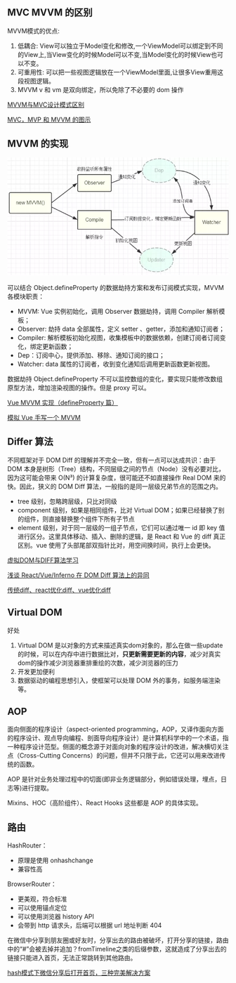## MVC MVVM 的区别

MVVM模式的优点:
1. 低耦合: View可以独立于Model变化和修改,一个ViewModel可以绑定到不同的View上,当View变化的时候Model可以不变,当Model变化的时候View也可以不变。
2. 可重用性: 可以把一些视图逻辑放在一个ViewModel里面,让很多View重用这段视图逻辑。
3. MVVM v 和 vm 是双向绑定，所以免除了不必要的 dom 操作

[MVVM与MVC设计模式区别](https://juejin.im/post/5ceb4a2ef265da1b6f435291)

[MVC，MVP 和 MVVM 的图示](https://www.ruanyifeng.com/blog/2015/02/mvcmvp_mvvm.html)

## MVVM 的实现

![](../../assets/mvvm.png)

可以结合 Object.defineProperty 的数据劫持方案和发布订阅模式实现，MVVM 各模块职责：

* MVVM: Vue 实例初始化，调用 Observer 数据劫持，调用 Compiler 解析模板；
* Observer: 劫持 data 全部属性，定义 setter 、getter，添加和通知订阅者；
* Compiler: 解析模板初始化视图，收集模板中的数据依赖，创建订阅者订阅变化，绑定更新函数；
* Dep：订阅中心，提供添加、移除、通知订阅的接口；
* Watcher: data 属性的订阅者，收到变化通知后调用更新函数更新视图。

数据劫持 Object.defineProperty 不可以监控数组的变化，要实现只能修改数组原型方法，增加渲染视图的操作。但是 proxy 可以。

[Vue MVVM 实现（defineProperty 篇）](https://jancat.github.io/post/2019/vue-mvvm/)

[模拟 Vue 手写一个 MVVM](https://juejin.im/post/5b578682f265da0f504a5c6d)

## Differ 算法

不同框架对于 DOM Diff 的理解并不完全一致，但有一点可以达成共识：由于 DOM 本身是树形（Tree）结构，不同层级之间的节点（Node）没有必要对比，因为这可能会带来 O(N³) 的计算复杂度，很可能还不如直接操作 Real DOM 来的快。因此，狭义的 DOM Diff 算法，一般指的是同一层级兄弟节点的范围之内。

* tree 级别，忽略跨层级，只比对同级
* component 级别，如果是相同组件，比对 Virtual DOM；如果已经替换了别的组件，则直接替换整个组件下所有子节点
* element 级别，对于同一层级的一组子节点，它们可以通过唯一 id 即 key 值进行区分。这里具体移动、插入、删除的逻辑，是 React 和 Vue 的 diff 真正区别。vue 使用了头部尾部双指针比对，用空间换时间，执行上会更快。

[虚拟DOM与DIFF算法学习](https://segmentfault.com/a/1190000015820273)

[浅谈 React/Vue/Inferno 在 DOM Diff 算法上的异同](https://www.imooc.com/article/295545)

[传统diff、react优化diff、vue优化diff](https://www.jianshu.com/p/398e63dc1969)

##  Virtual DOM

好处

1. Virtual DOM 是以对象的方式来描述真实dom对象的，那么在做一些update的时候，可以在内存中进行数据比对，__只更新需要更新的内容__，减少对真实dom的操作减少浏览器重排重绘的次数，减少浏览器的压力
2. 开发更加便利
3. 数据驱动的编程思想引入，使框架可以处理 DOM 外的事务，如服务端渲染等。

## AOP

面向侧面的程序设计（aspect-oriented programming，AOP，又译作面向方面的程序设计、观点导向编程、剖面导向程序设计）是计算机科学中的一个术语，指一种程序设计范型。侧面的概念源于对面向对象的程序设计的改进，解决横切关注点（Cross-Cutting Concerns）的问题，但并不只限于此，它还可以用来改进传统的函数。

AOP 是针对业务处理过程中的切面(即非业务逻辑部分，例如错误处理，埋点，日志等)进行提取。

Mixins、HOC（高阶组件）、React Hooks 这些都是 AOP 的具体实现。

## 路由

HashRouter：
* 原理是使用 onhashchange
* 兼容性高

BrowserRouter：
* 更美观，符合标准
* 可以使用锚点定位
* 可以使用浏览器 history API
* 会带到 http 请求头，后端可以根据 url 地址判断 404

在微信中分享到朋友圈或好友时，分享出去的路由被破坏，打开分享的链接，路由中的“#”会被去掉并追加？fromTimeline之类的后缀参数，这就造成了分享出去的链接只能进入首页，无法正常跳转到其他路由。

[hash模式下微信分享后打开首页，三种完美解决方案](https://juejin.im/post/5e536fe2e51d4526ea7ef2b2)